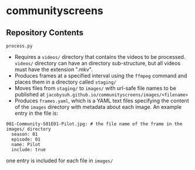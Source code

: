 # communityscreens


## Repository Contents 

`process.py`

- Requires a `videos/` directory that contains the videos to be processed. `videos/` directory can have an directory sub-structure, but all videos must have the extension ".mkv".
- Produces frames at a specified interval using the `ffmpeg` command and places them in a directory called `staging/`
- Moves files from `staging/` to `images/` with url-safe file names to be published at `jacobysuh.github.io/communityscreens/images/<filename>`
- Produces `frames.yaml`, which is a YAML text files specifying the content of the `images` directory with metadata about each image. An example entry in the file is:
```
001-Community-S01E01-Pilot.jpg: # the file name of the frame in the images/ directory
  season: 01
  episode: 01
  name: Pilot
  include: true
```
one entry is included for each file in `images/`
